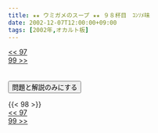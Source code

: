 ```yaml
---
title: ★★ ウミガメのスープ ★★ ９８杯目　ｺﾝｿﾒ味
date: 2002-12-07T12:00:00+09:00
tags: [2002年,オカルト板]
---
```

<div class="th_left"><a href="../97"><< 97</a></div>
<div class="th_right"><a href="../99">99 >></a></div>
<br><br>
<script src="../../js/cupsoup.js"></script>
<form>
<input type="button" value="問題と解説のみにする" onClick="toggleCupsoup()">
</form>
{{< 98 >}}
<div class="th_left"><a href="../97"><< 97</a></div>
<div class="th_right"><a href="../99">99 >></a></div>
